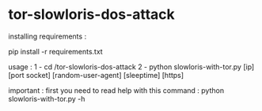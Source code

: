# tor-slowloris-dos-attack

installing requirements :

pip install -r requirements.txt

usage :
1 - cd /tor-slowloris-dos-attack
2 - python slowloris-with-tor.py [ip] [port socket] [random-user-agent] [sleeptime] [https]

important : first you need to read help with this command :
python slowloris-with-tor.py -h
